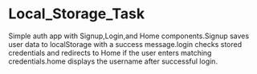# Local_Storage_Task
Simple auth app with Signup,Login,and Home components.Signup saves user data to localStorage with a success message.login checks stored credentials and redirects to Home if the user enters matching credentials.home displays the username after successful login.
